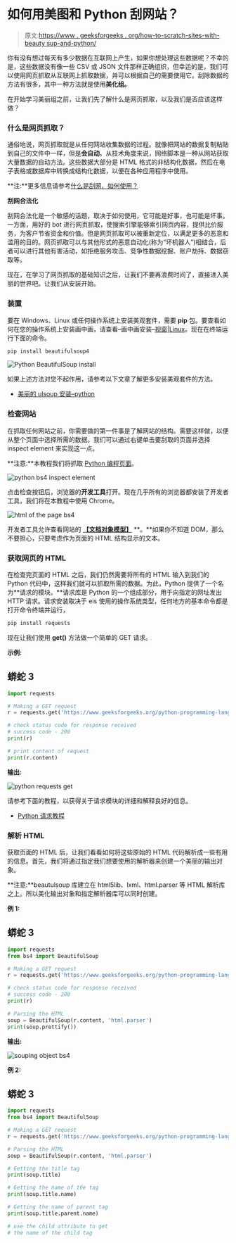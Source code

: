 # 如何用美图和 Python 刮网站？

> 原文:[https://www . geeksforgeeks . org/how-to-scratch-sites-with-beauty sup-and-python/](https://www.geeksforgeeks.org/how-to-scrape-websites-with-beautifulsoup-and-python/)

你有没有想过每天有多少数据在互联网上产生，如果你想处理这些数据呢？不幸的是，这些数据没有像一些 CSV 或 JSON 文件那样正确组织，但幸运的是，我们可以使用网页抓取从互联网上抓取数据，并可以根据自己的需要使用它。刮除数据的方法有很多，其中一种方法就是使用**美化组。**

在开始学习美丽组之前，让我们先了解什么是网页抓取，以及我们是否应该这样做？

### 什么是网页抓取？

通俗地说，网页抓取就是从任何网站收集数据的过程。就像把网站的数据复制粘贴到自己的文件中一样，但是**会自动**。从技术角度来说，网络脚本是一种从网站获取大量数据的自动方法。这些数据大部分是 HTML 格式的非结构化数据，然后在电子表格或数据库中转换成结构化数据，以便在各种应用程序中使用。

**注:**更多信息请参考[什么是刮网，如何使用？](https://www.geeksforgeeks.org/what-is-web-scraping-and-how-to-use-it/)

**刮网合法化**

刮网合法化是一个敏感的话题，取决于如何使用，它可能是好事，也可能是坏事。一方面，用好的 bot 进行网页抓取，使搜索引擎能够索引网页内容，提供比价服务，为客户节省资金和价值。但是网页抓取可以被重新定位，以满足更多的恶意和滥用的目的。网页抓取可以与其他形式的恶意自动化(称为“坏机器人”)相结合，后者可以进行其他有害活动，如拒绝服务攻击、竞争性数据挖掘、账户劫持、数据窃取等。

现在，在学习了网页抓取的基础知识之后，让我们不要再浪费时间了，直接进入美丽的世界吧。让我们从安装开始。

### 装置

要在 Windows、Linux 或任何操作系统上安装美观套件，需要 **pip** 包。要查看如何在您的操作系统上安装画中画，请查看–画中画安装–[视窗](https://www.geeksforgeeks.org/how-to-install-pip-on-windows/)|[Linux](https://www.geeksforgeeks.org/how-to-install-pip-in-linux/)。现在在终端运行下面的命令。

```py
pip install beautifulsoup4
```

![Python BeautifulSoup install](img/7fbf7fd8528e15dfe9378c9e1d590e78.png)

如果上述方法对您不起作用，请参考以下文章了解更多安装美观套件的方法。

*   [美丽的 ulsoup 安装–python](https://www.geeksforgeeks.org/beautifulsoup-installation-python/)

### 检查网站

在抓取任何网站之前，你需要做的第一件事是了解网站的结构。需要这样做，以便从整个页面中选择所需的数据。我们可以通过右键单击要刮取的页面并选择 inspect element 来实现这一点。

**注意:**本教程我们将抓取 [Python 编程页面](https://www.geeksforgeeks.org/python-programming-language/)。

![python bs4 inspect element](img/c632b2aa4da35556738cee82abc128df.png)

点击检查按钮后，浏览器的**开发工具**打开。现在几乎所有的浏览器都安装了开发者工具，我们将在本教程中使用 Chrome。

![html of the page bs4](img/94fd0d1579857977bb064bcc16ddf59d.png)

开发者工具允许查看网站的 [**【文档对象模型】**](https://www.geeksforgeeks.org/dom-document-object-model/) **。**如果你不知道 DOM，那么不要担心，只要考虑作为页面的 HTML 结构显示的文本。

### 获取网页的 HTML

在检查完页面的 HTML 之后，我们仍然需要将所有的 HTML 输入到我们的 Python 代码中，这样我们就可以抓取所需的数据。为此，Python 提供了一个名为**请求的模块。**请求库是 Python 的一个组成部分，用于向指定的网址发出 HTTP 请求。请求安装取决于 eis 使用的操作系统类型，任何地方的基本命令都是打开命令终端并运行，

```py
pip install requests
```

现在让我们使用 **get()** 方法做一个简单的 GET 请求。

**示例:**

## 蟒蛇 3

```py
import requests

# Making a GET request
r = requests.get('https://www.geeksforgeeks.org/python-programming-language/')

# check status code for response received
# success code - 200
print(r)

# print content of request
print(r.content)
```

**输出:**

![python requests get](img/03e1238697044896604c00bd96b0e65d.png)

请参考下面的教程，以获得关于请求模块的详细和解释良好的信息。

*   [Python 请求教程](https://www.geeksforgeeks.org/python-requests-tutorial/)

### 解析 HTML

获取页面的 HTML 后，让我们看看如何将这些原始的 HTML 代码解析成一些有用的信息。首先，我们将通过指定我们想要使用的解析器来创建一个美丽的输出对象。

**注意:**beautulsoup 库建立在 html5lib、lxml、html.parser 等 HTML 解析库之上。所以美化输出对象和指定解析器库可以同时创建。

**例 1:**

## 蟒蛇 3

```py
import requests
from bs4 import BeautifulSoup

# Making a GET request
r = requests.get('https://www.geeksforgeeks.org/python-programming-language/')

# check status code for response received
# success code - 200
print(r)

# Parsing the HTML
soup = BeautifulSoup(r.content, 'html.parser')
print(soup.prettify())
```

**输出:**

![souping object bs4](img/363043d0c521cb024fae648ae72aa837.png)

**例 2:**

## 蟒蛇 3

```py
import requests
from bs4 import BeautifulSoup

# Making a GET request
r = requests.get('https://www.geeksforgeeks.org/python-programming-language/')

# Parsing the HTML
soup = BeautifulSoup(r.content, 'html.parser')

# Getting the title tag
print(soup.title)

# Getting the name of the tag
print(soup.title.name)

# Getting the name of parent tag
print(soup.title.parent.name)

# use the child attribute to get
# the name of the child tag
```